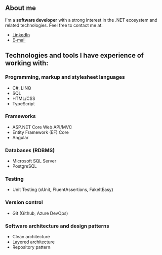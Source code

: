 ## About me

I'm a **software developer** with a strong interest in the .NET ecosystem and related technologies.
Feel free to contact me at:
- [LinkedIn](https://www.linkedin.com/in/dastan-abishev)
- [E-mail](mailto:abish.ev@outlook.com)

## Technologies and tools I have experience of working with:

### Programming, markup and stylesheet languages
- C#, LINQ
- SQL
- HTML/CSS
- TypeScript

### Frameworks
- ASP.NET Core Web API/MVC
- Entity Framework (EF) Core
- Angular

### Databases (RDBMS)
- Microsoft SQL Server
- PostgreSQL

### Testing
- Unit Testing (xUnit, FluentAssertions, FakeItEasy)
  
### Version control
- Git (Github, Azure DevOps)

### Software architecture and design patterns
- Clean architecture
- Layered architecture
- Repository pattern
